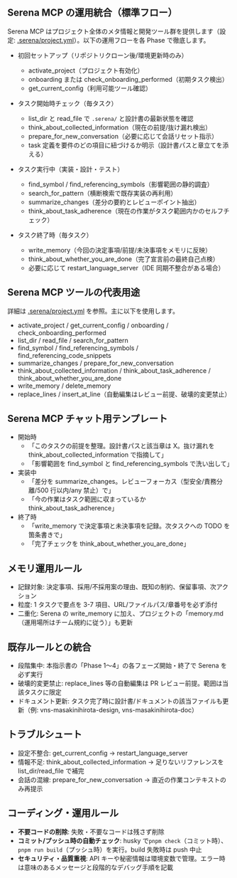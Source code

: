 
## Serena MCP の運用統合（標準フロー）

Serena MCP はプロジェクト全体のメタ情報と開発ツール群を提供します（設定: [.serena/project.yml](U:\2025src___masakinihirota\vns-masakinihirota.serena\project.yml)）。以下の運用フローを各 Phase で徹底します。

- 初回セットアップ（リポジトリクローン後/環境更新時のみ）

  - activate_project（プロジェクト有効化）
  - onboarding または check_onboarding_performed（初期タスク検出）
  - get_current_config（利用可能ツール確認）

- タスク開始時チェック（毎タスク）

  - list_dir と read_file で `.serena/` と設計書の最新状態を確認
  - think_about_collected_information（現在の前提/抜け漏れ検出）
  - prepare_for_new_conversation（必要に応じて会話リセット指示）
  - task 定義を要件のどの項目に紐づけるか明示（設計書パスと章立てを添える）

- タスク実行中（実装・設計・テスト）

  - find_symbol / find_referencing_symbols（影響範囲の静的調査）
  - search_for_pattern（横断検索で既存実装の再利用）
  - summarize_changes（差分の要約とレビューポイント抽出）
  - think_about_task_adherence（現在の作業がタスク範囲内かのセルフチェック）

- タスク終了時（毎タスク）
  - write_memory（今回の決定事項/前提/未決事項をメモリに反映）
  - think_about_whether_you_are_done（完了宣言前の最終自己点検）
  - 必要に応じて restart_language_server（IDE 同期不整合がある場合）

## Serena MCP ツールの代表用途

詳細は [.serena/project.yml](U:\2025src___masakinihirota\vns-masakinihirota.serena\project.yml) を参照。主に以下を使用します。

- activate_project / get_current_config / onboarding / check_onboarding_performed
- list_dir / read_file / search_for_pattern
- find_symbol / find_referencing_symbols / find_referencing_code_snippets
- summarize_changes / prepare_for_new_conversation
- think_about_collected_information / think_about_task_adherence / think_about_whether_you_are_done
- write_memory / delete_memory
- replace_lines / insert_at_line（自動編集はレビュー前提、破壊的変更禁止）

## Serena MCP チャット用テンプレート

- 開始時
  - 「このタスクの前提を整理。設計書パスと該当章は X。抜け漏れを think_about_collected_information で指摘して」
  - 「影響範囲を find_symbol と find_referencing_symbols で洗い出して」
- 実装中
  - 「差分を summarize_changes。レビューフォーカス（型安全/責務分離/500 行以内/any 禁止）で」
  - 「今の作業はタスク範囲に収まっているか think_about_task_adherence」
- 終了時
  - 「write_memory で決定事項と未決事項を記録。次タスクへの TODO を箇条書きで」
  - 「完了チェックを think_about_whether_you_are_done」

## メモリ運用ルール

- 記録対象: 決定事項、採用/不採用案の理由、既知の制約、保留事項、次アクション
- 粒度: 1 タスクで要点を 3-7 項目、URL/ファイルパス/章番号を必ず添付
- 二重化: Serena の write_memory に加え、プロジェクトの「memory.md（運用場所はチーム規約に従う）」も更新

## 既存ルールとの統合

- 段階集中: 本指示書の「Phase 1〜4」の各フェーズ開始・終了で Serena を必ず実行
- 破壊的変更禁止: replace_lines 等の自動編集は PR レビュー前提。範囲は当該タスクに限定
- ドキュメント更新: タスク完了時に設計書/ドキュメントの該当ファイルも更新（例: vns-masakinihirota-design, vns-masakinihirota-doc）

## トラブルシュート

- 設定不整合: get_current_config → restart_language_server
- 情報不足: think_about_collected_information → 足りないリファレンスを list_dir/read_file で補完
- 会話の混線: prepare_for_new_conversation → 直近の作業コンテキストのみ再提示

## コーディング・運用ルール

- **不要コードの削除**: 失敗・不要なコードは残さず削除
- **コミット/プッシュ時の自動チェック**: husky で`pnpm check`（コミット時）、`pnpm run build`（プッシュ時）を実行。build 失敗時は push 中止
- **セキュリティ・品質重視**: API キーや秘密情報は環境変数で管理。エラー時は意味のあるメッセージと段階的なデバッグ手順を記載
